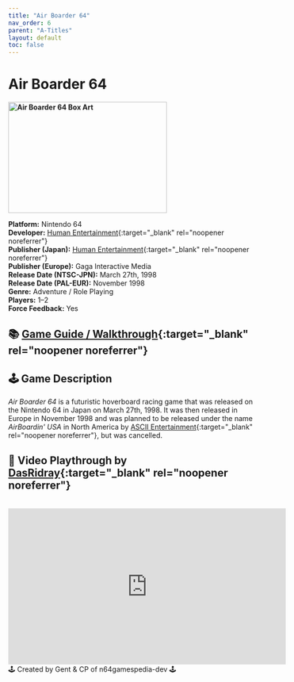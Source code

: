 ```yaml
---
title: "Air Boarder 64"
nav_order: 6
parent: "A-Titles"
layout: default
toc: false
---
```


# Air Boarder 64
<b>
<img src="https://vignette.wikia.nocookie.net/nintendo/images/7/78/AirBoarder_64_(EU).jpg/revision/latest?cb=20090707144955&amp;path-prefix=en" alt="Air Boarder 64 Box Art" style="object-fit:cover;width:320px;height:224px"/>
</b>

**Platform:** Nintendo 64  
**Developer:** [Human Entertainment](https://en.wikipedia.org/wiki/Human_Entertainment){:target="_blank" rel="noopener noreferrer"}  
**Publisher (Japan):** [Human Entertainment](https://en.wikipedia.org/wiki/Human_Entertainment){:target="_blank" rel="noopener noreferrer"}  
**Publisher (Europe):** Gaga Interactive Media  
**Release Date (NTSC-JPN):** March 27th, 1998  
**Release Date (PAL-EUR):** November 1998  
**Genre:** Adventure / Role Playing  
**Players:** 1–2  
**Force Feedback:** Yes

## 📚 [Game Guide / Walkthrough](https://gamefaqs.gamespot.com/n64/574480-airboarder-64/faqs/40814){:target="_blank" rel="noopener noreferrer"}

## 🕹️ Game Description
*Air Boarder 64* is a futuristic hoverboard racing game that was released on the Nintendo 64 in Japan on March 27th, 1998. It was then released in Europe in November 1998 and was planned to be released under the name *AirBoardin' USA* in North America by [ASCII Entertainment](https://en.wikipedia.org/wiki/ASCII_Entertainment){:target="_blank" rel="noopener noreferrer"}, but was cancelled.

## 🎥 Video Playthrough by [DasRidray](https://www.youtube.com/channel/UCXZzdHC-sQBb2D5bcWuab5A){:target="_blank" rel="noopener noreferrer"}

<br />
<iframe width="560" height="315" src="https://www.youtube.com/embed/2WY41T496-A" title="Air Boarder 64 Longplay" frameborder="0" allowfullscreen></iframe>

<br />
🕹️ Created by Gent & CP of n64gamespedia-dev 🕹️

<!-- Vault Format: n64gamespedia-dev -->
<!-- Protocol Source: _vault-specs/format-protocol.md -->
